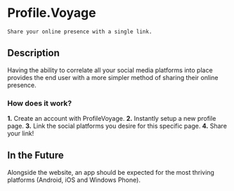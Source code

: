 # **Profile.Voyage**

    Share your online presence with a single link.


## Description

Having the ability to correlate all your social media platforms into place provides the end user with a more simpler method of sharing their online presence.

### How does it work?

**1.** Create an account with ProfileVoyage.
**2.** Instantly setup a new profile page.
**3.** Link the social platforms you desire for this specific page.
**4.** Share your link!


## In the Future

Alongside the website, an app should be expected for the most thriving platforms (Android, iOS and Windows Phone).